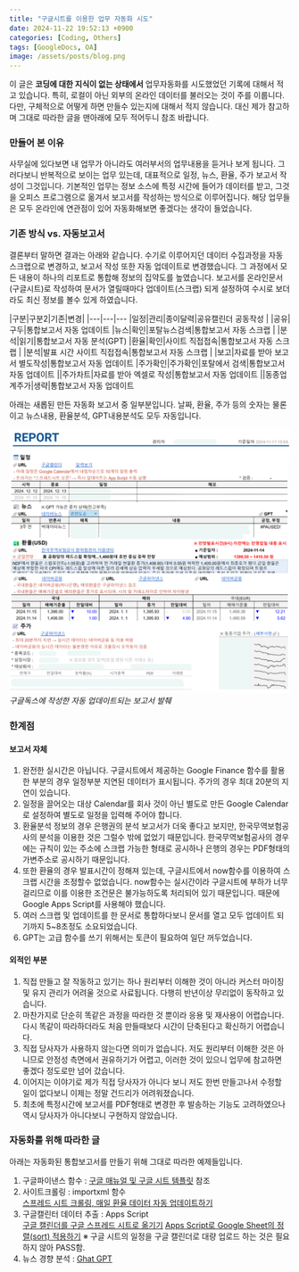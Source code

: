 ```yaml
---
title: "구글시트를 이용한 업무 자동화 시도"
date: 2024-11-22 19:52:13 +0900
categories: [Coding, Others]
tags: [GoogleDocs, OA]
image: /assets/posts/blog.png
---
```


이 글은 <span class="txt_bg">**코딩에 대한 지식이 없는 상태에서**</span> 업무자동화를 시도했었던 기록에 대해서 적고 있습니다. 특히, 로컬이 아닌 외부의 온라인 데이터를 불러오는 것이 주를 이룹니다. 다만, 구체적으로 어떻게 하면 만들수 있는지에 대해서 적지 않습니다. 대신 제가 참고하며 그대로 따라한 글을 맨아래에 모두 적어두니 참조 바랍니다.

### 만들어 본 이유

사무실에 있다보면 내 업무가 아니라도 여러부서의 업무내용을 듣거나 보게 됩니다. 그러다보니 반복적으로 보이는 업무 있는데, 대표적으로 일정, 뉴스, 환율, 주가 보고서 작성이 그것입니다. 기본적인 업무는 정보 소스에 특정 시간에 들어가 데이터를 받고, 그것을 오피스 프로그램으로 옮겨서 보고서를 작성하는 방식으로 이루어집니다. 해당 업무들은 모두 온라인에 연관점이 있어 자동화해보면 좋겠다는 생각이 들었습니다.

### 기존 방식 vs. 자동보고서

결론부터 말하면 결과는 아래와 같습니다. 수기로 이루어지던 데이터 수집과정을 자동 스크랩으로 변경하고, 보고서 작성 또한 자동 업데이트로 변경했습니다. 그 과정에서 모든 내용이 하나의 리포트로 통합해 정보의 집약도를 높였습니다. 보고서를 온라인문서(구글시트)로 작성하여 문서가 열릴때마다 업데이트(스크랩) 되게 설정하여 수시로 보더라도 최신 정보를 볼수 있게 하였습니다.

|구분|구분2|기존|변경|
|---|---|---
|일정|관리|종이달력|공유캘린더 공동작성
|   |공유|구두|통합보고서 자동 업데이트
|뉴스|확인|포탈뉴스검색|통합보고서 자동 스크랩
|  |분석|읽기|통합보고서 자동 분석(GPT)
|환율|확인|사이트 직접접속|통합보고서 자동 스크랩
|  |분석|발표 시간 사이트 직접접속|통합보고서 자동 스크랩
|  |보고|자료를 받아 보고서 별도작성|통합보고서 자동 업데이트
|주가확인|주가확인|포탈에서 검색|통합보고서 자동 업데이트
||주가차트|자료를 받아 엑셀로 작성|통합보고서 자동 업데이트
||동종업계주가|생략|통합보고서 자동 업데이트

아래는 새롭된 만든 자동화 보고서 중 일부분입니다. 날짜, 환율, 주가 등의 숫자는 물론이고 뉴스내용, 환율분석, GPT내용분석도 모두 자동입니다.

![구글독스](/assets/posts/2024/11/rpt.png)
_구글독스에 작성한 자동 업데이트되는 보고서 발췌_

### 한계점

#### 보고서 자체

1. 완전한 실시간은 아닙니다. 구글시트에서 제공하는 Google Finance 함수를 활용한 부분의 경우 일정부분 지연된 데이터가 표시됩니다. 주가의 경우 최대 20분의 지연이 있습니다.
2. 일정을 끌어오는 대상 Calendar를 회사 것이 아닌 별도로 만든 Google Calendar로 설정하여 별도로 일정을 입력해 주어야 합니다.
3. 환율분석 정보의 경우 은행권의 분석 보고서가 더욱 좋다고 보지만, 한국무역보험공사의 분석을 이용한 것은 그럴수 밖에 없었기 때문입니다. 한국무역보험공사의 경우에는 규칙이 있는 주소에 스크랩 가능한 형태로 공시하나 은행의 경우는 PDF형태의 가변주소로 공시하기 때문입니다.
4. 또한 환율의 경우 발표시간이 정해져 있는데, 구글시트에서 now함수를 이용하여 스크랩 시간을 조정할수 없었습니다. now함수는 실시간이라 구글시트에 부하가 너무 걸리므로 이를 이용한 조건문은 불가능하도록 처리되어 있기 때문입니다. 때문에 Google Apps Script를 사용해야 했습니다.
5. 여러 스크랩 및 업데이트를 한 문서로 통합하다보니 문서를 열고 모두 업데이트 되기까지 5~8초정도 소요되었습니다.
6. GPT는 고급 함수를 쓰기 위해서는 토큰이 필요하여 일단 꺼두었습니다.

#### 외적인 부분

1. 직접 만들고 잘 작동하고 있기는 하나 원리부터 이해한 것이 아니라 커스터 마이징 및 유지 관리가 어려울 것으로 사료됩니다. 다행히 반년이상 무리없이 동작하고 있습니다.
2. 마찬가지로 단순히 똑같은 과정을 따라한 것 뿐이라 응용 및 재사용이 어렵습니다. 다시 똑같이 따라하더라도 처음 만들때보다 시간이 단축된다고 확신하기 어렵습니다.
3. 직접 당사자가 사용하지 않는다면 의미가 없습니다. 저도 원리부터 이해한 것은 아니므로 안정성 측면에서 권유하기가 어렵고, 이러한 것이 있으니 업무에 참고하면 좋겠다 정도로만 넘어 갔습니다.
4. 이어지는 이야기로 제가 직접 당사자가 아니다 보니 저도 한번 만들고나서 수정할 일이 없다보니 이제는 정말 건드리가 어려워졌습니다.
5. 최초에 특정시간에 보고서를 PDF형태로 변경한 후 발송하는 기능도 고려하였으나 역시 당사자가 아니다보니 구현하지 않았습니다.


### 자동화를 위해 따라한 글

아래는 자동화된 통합보고서를 만들기 위해 그대로 따라한 예제들입니다.

1. 구글파이낸스 함수 : [구글 매뉴얼 및 구글 시트 템플릿](https://support.google.com/docs/answer/3093281?hl=ko) 참조
2. 사이트크롤링 : importxml 함수  
[스프레드 시트 크롤링, 매일 환율 데이터 자동 업데이트하기](https://ian4865.tistory.com/entry/Spreadsheet-%EC%8A%A4%ED%94%84%EB%A0%88%EB%93%9C-%EC%8B%9C%ED%8A%B8-%ED%81%AC%EB%A1%A4%EB%A7%81-%EB%A7%A4%EC%9D%BC-%ED%99%98%EC%9C%A8-%EB%8D%B0%EC%9D%B4%ED%84%B0-%EC%9E%90%EB%8F%99-%EC%97%85%EB%8D%B0%EC%9D%B4%ED%8A%B8)
3. 구글캘린터 데이터 추출 : Apps Script  
[구글 캘린더를 구글 스프레드 시트로 옮기기](https://daily-life-of-bigone.tistory.com/m/46)
[Apps Script로 Google Sheet의 정렬(sort) 적용하기](https://whiseung.tistory.com/entry/Apps-Script%EB%A1%9C-Google-Sheets%EC%9D%98-%EC%A0%95%EB%A0%ACsort-%EC%A0%81%EC%9A%A9%ED%95%98%EA%B8%B0) 
※ 구글 시트의 일정을 구글 캘린더로 대량 업로드 하는 것은 필요하지 않아 PASS함.
4. 뉴스 경향 분석 : [Ghat GPT](https://wikidocs.net/218675)

